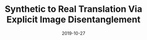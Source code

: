 ---
title: "Synthetic to Real Translation Via Explicit Image Disentanglement"
collection: publications
permalink: /publication/cg2real
date: 2019-10-27
venue: ICCV
city: Seoul
state: "South Korea"
teaser:
thumbnail: 'cg2real.png'
authors: "Sai Bi, Kalyan Sunkavalli, Federico Perazzi, Eli Shechtman, Vladimir Kim, Ravi Ramamoorthi"
bibtex: cg2real.txt
uri: cg2real.pdf
arxiv: https://arxiv.org/abs/2003.12649
project:
poster:
data:
---
